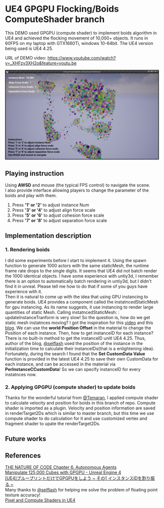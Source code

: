 # UE4 GPGPU Flocking/Boids ComputeShader branch

This DEMO used GPGPU (compute shader) to implement boids algorithm in UE4 and achieved the flocking movement of 10,000+ objects. It runs in 60FPS on my laptop with GTX1660Ti, windows 10-64bit. The UE4 version being used is UE4 4.25.

URL of DEMO video: https://www.youtube.com/watch?v=_XHFzv3XH2o&feature=youtu.be

![DemoScreenShot](Image/DemoScreenShot.png)

## Playing instruction
Using **AWSD** and mouse (the typical FPS control) to navigate the scene.   
I also provide interface allowing players to change the parameter of the boids and play with them.
1. Press **'1' or '2'** to adjust instance Num
2. Press **'3' or '4'** to adjust align force scale
3. Press **'5' or '6'** to adjust cohesion force scale
4. Press **'7' or '8'** to adjust separation force scale


## Implementation description
### 1.	Rendering boids
I did some experiments before I start to implement it. Using the spawn function to generate 1000 actors with the same staticMesh, the runtime frame rate drops to the single digits. It seems that UE4 did not batch render the 1000 identical objects. I have some experience with untiy3d, I remember there is an option to automatically batch rendering in untiy3d, but I didn't find it in unreal. Please tell me how to do that if some of you guys have experience with it.   
Then it is natural to come up with the idea that using GPU instancing to generate boids. UE4 provides a component called the instatncedStaticMesh for gpu instancing. As its name suggests, it use instancing to render large quantities of static Mesh. Calling instatncedStaticMesh: : updateInstanceTranform is very slow! So the question is, how do we get static mesh instatnces moving? I got the inspiration for this [video](https://www.youtube.com/watch?v=LQBgJBC0jhE) and this [blog](https://qiita.com/selflash/items/c937308299d93340f7c7). We can use the **world Position Offset** in the material to change the Position of each instance. Then, how to get instanceID for each instance? There is no built-in method to get the instanceID unitl UE4 4.25. Thus, author of the blog, [@selflash](https://github.com/selflash) used the position of the instance in the initialization time to calculate their instanceIDs(that is a enlightening idea).  Fortunately, during the search I found that the **Set CustomData Value** function is provided in the latest UE4 4.25 to save their own CustomData for each instance, and can be accessed in the material via **PerInstanceCCustomData**! So we can specify instanceID for every instatnces now.
### 2.	Applying GPGPU (compute shader) to update boids
Thanks for the wonderful tutorial from [@Temaran](https://github.com/Temaran), I applied compute shader to calculate velocity and position for boids in this branch of repo.
Compute shader is imported as a plugin. Velocity and position information are saved in renderTarget2Ds which is similar to master branch, but this time we use compute shader to do calculation for it and use customized vertex and fragment shader to upate the renderTarget2Ds.

## Future works


## References
[THE NATURE OF CODE Chapter 6. Autonomous Agents](https://natureofcode.com/book/chapter-6-autonomous-agents/)   
[Manipulate 125,000 Cubes with GPGPU - Unreal Engine 4](https://www.youtube.com/watch?v=LQBgJBC0jhE)   
[[UE4]ブループリントだけでGPGPUをしよう ~ その1 インスタンスIDを割り振る ~](https://qiita.com/selflash/items/c937308299d93340f7c7)   
Many thanks to [@selflash](https://github.com/selflash) for helping me solve the problem of floating point texture accuracy!   
[Pixel and Compute Shaders in UE4](https://forums.unrealengine.com/development-discussion/c-gameplay-programming/29352-tutorial-pixel-and-compute-shaders-in-ue4)
